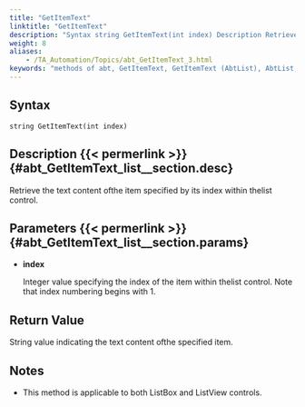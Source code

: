 ```yaml
--- 
title: "GetItemText"
linktitle: "GetItemText"
description: "Syntax string GetItemText(int index) Description Retrieve the text content of the item specified by its index within the list control. Parameters index Integer value specifying the index of the item ..."
weight: 8
aliases: 
    - /TA_Automation/Topics/abt_GetItemText_3.html
keywords: "methods of abt, GetItemText, GetItemText (AbtList), AbtList, getitemtext, abtlist getitemlist, value of item, obtain value of item from list, content of item at specified index in list"
---
```


## Syntax

`string GetItemText(int index)`

## Description {{< permerlink >}} {#abt_GetItemText_list__section.desc} 

Retrieve the text content ofthe item specified by its index within thelist control.

## Parameters {{< permerlink >}} {#abt_GetItemText_list__section.params} 

-   **index**

    Integer value specifying the index of the item within thelist control. Note that index numbering begins with 1.


## Return Value

String value indicating the text content ofthe specified item.

## Notes

-   This method is applicable to both ListBox and ListView controls.




